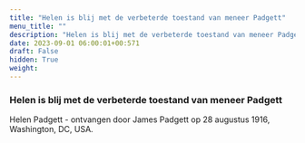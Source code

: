 ```yaml
---
title: "Helen is blij met de verbeterde toestand van meneer Padgett"
menu_title: ""
description: "Helen is blij met de verbeterde toestand van meneer Padgett"
date: 2023-09-01 06:00:01+00:571
draft: False
hidden: True
weight:
---
```

### Helen is blij met de verbeterde toestand van meneer Padgett

Helen Padgett - ontvangen door James Padgett op 28 augustus 1916, Washington, DC, USA.
